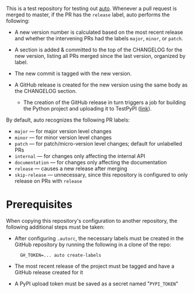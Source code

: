 This is a test repository for testing out
[auto](https://github.com/intuit/auto).  Whenever a pull request is merged to
master, if the PR has the `release` label, auto performs the following:

- A new version number is calculated based on the most recent release and
  whether the intervening PRs had the labels `major`, `minor`, or `patch`.

- A section is added & committed to the top of the CHANGELOG for the new
  version, listing all PRs merged since the last version, organized by label.

- The new commit is tagged with the new version.

- A GitHub release is created for the new version using the same body as the
  CHANGELOG section.

    - The creation of the GitHub release in turn triggers a job for building
      the Python project and uploading it to TestPyPI
      ([link](https://test.pypi.org/project/jwodder-auto-test/)).

By default, auto recognizes the following PR labels:

- `major` — for major version level changes
- `minor` — for minor version level changes
- `patch` — for patch/micro-version level changes; default for unlabelled PRs
- `internal` — for changes only affecting the internal API
- `documentation` — for changes only affecting the documentation
- `release` — causes a new release after merging
- `skip-release` — unnecessary, since this repository is configured to only
  release on PRs with `release`


Prerequisites
=============

When copying this repository's configuration to another repository, the
following additional steps must be taken:

- After configuring `.autorc`, the necessary labels must be created in the
  GitHub repository by running the following in a clone of the repo:

        GH_TOKEN=... auto create-labels

- The most recent release of the project must be tagged and have a GitHub
  release created for it
- A PyPI upload token must be saved as a secret named "`PYPI_TOKEN`"
